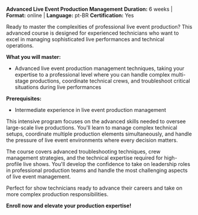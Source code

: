 **Advanced Live Event Production Management**
**Duration:** 6 weeks | **Format:** online | **Language:** pt-BR
**Certification:** Yes

Ready to master the complexities of professional live event production? This advanced course is designed for experienced technicians who want to excel in managing sophisticated live performances and technical operations.

**What you will master:**
- Advanced live event production management techniques, taking your expertise to a professional level where you can handle complex multi-stage productions, coordinate technical crews, and troubleshoot critical situations during live performances

**Prerequisites:**
- Intermediate experience in live event production management

This intensive program focuses on the advanced skills needed to oversee large-scale live productions. You'll learn to manage complex technical setups, coordinate multiple production elements simultaneously, and handle the pressure of live event environments where every decision matters.

The course covers advanced troubleshooting techniques, crew management strategies, and the technical expertise required for high-profile live shows. You'll develop the confidence to take on leadership roles in professional production teams and handle the most challenging aspects of live event management.

Perfect for show technicians ready to advance their careers and take on more complex production responsibilities.

**Enroll now and elevate your production expertise!**